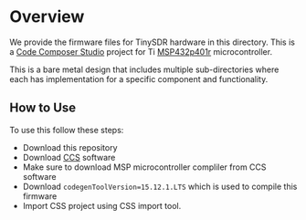 # Overview
We provide the firmware files for TinySDR hardware in this directory. This is a [Code Composer Studio](https://software-dl.ti.com/ccs/esd/documents/ccs_downloads.html) project for Ti [MSP432p401r](https://www.ti.com/product/MSP432P401R) microcontroller.

This is a bare metal design that includes multiple sub-directories where each has implementation for a specific component and functionality.

## How to Use
To use this follow these steps:
- Download this repository
- Download [CCS](https://software-dl.ti.com/ccs/esd/documents/ccs_downloads.html) software
- Make sure to download MSP microcontroller compliler from CCS software
- Download `codegenToolVersion=15.12.1.LTS` which is used to compile this firmware
- Import CSS project using CSS import tool.
